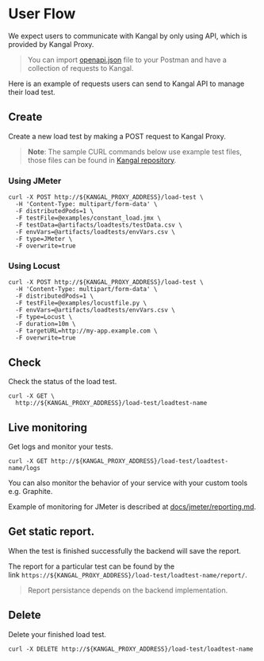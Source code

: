 # User Flow
We expect users to communicate with Kangal by only using API, which is provided by Kangal Proxy.

> You can import [openapi.json](/openapi.json) file to your Postman and have a collection of requests to Kangal.

Here is an example of requests users can send to Kangal API to manage their load test.

## Create 
Create a new load test by making a POST request to Kangal Proxy.

> **Note**: The sample CURL commands below use example test files, those files can be found in [Kangal repository](https://github.com/hellofresh/kangal/).

### Using JMeter
```shell
curl -X POST http://${KANGAL_PROXY_ADDRESS}/load-test \
  -H 'Content-Type: multipart/form-data' \
  -F distributedPods=1 \
  -F testFile=@examples/constant_load.jmx \
  -F testData=@artifacts/loadtests/testData.csv \
  -F envVars=@artifacts/loadtests/envVars.csv \
  -F type=JMeter \
  -F overwrite=true
```

### Using Locust
```shell
curl -X POST http://${KANGAL_PROXY_ADDRESS}/load-test \
  -H 'Content-Type: multipart/form-data' \
  -F distributedPods=1 \
  -F testFile=@examples/locustfile.py \
  -F envVars=@artifacts/loadtests/envVars.csv \
  -F type=Locust \
  -F duration=10m \
  -F targetURL=http://my-app.example.com \
  -F overwrite=true
```

## Check 
Check the status of the load test.

```
curl -X GET \
  http://${KANGAL_PROXY_ADDRESS}/load-test/loadtest-name
```

## Live monitoring
Get logs and monitor your tests. 

```
curl -X GET http://${KANGAL_PROXY_ADDRESS}/load-test/loadtest-name/logs
```

You can also monitor the behavior of your service with your custom tools e.g. Graphite.

Example of monitoring for JMeter is described at [docs/jmeter/reporting.md](jmeter/reporting.md).

## Get static report. 
When the test is finished successfully the backend will save the report.

The report for a particular test can be found by the link `https://${KANGAL_PROXY_ADDRESS}/load-test/loadtest-name/report/`.

> Report persistance depends on the backend implementation.

## Delete 
Delete your finished load test.

```
curl -X DELETE http://${KANGAL_PROXY_ADDRESS}/load-test/loadtest-name
```
